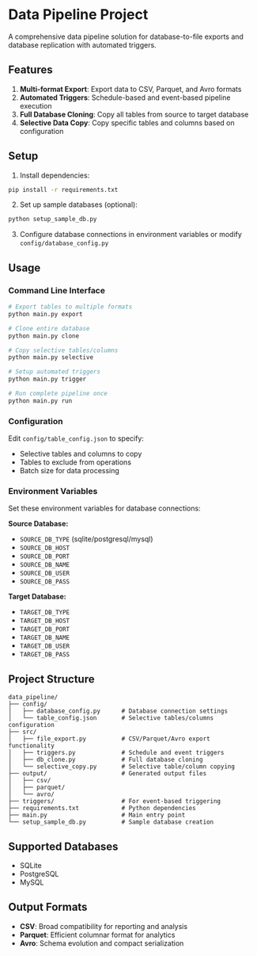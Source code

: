 # Data Pipeline Project

A comprehensive data pipeline solution for database-to-file exports and database replication with automated triggers.

## Features

1. **Multi-format Export**: Export data to CSV, Parquet, and Avro formats
2. **Automated Triggers**: Schedule-based and event-based pipeline execution
3. **Full Database Cloning**: Copy all tables from source to target database
4. **Selective Data Copy**: Copy specific tables and columns based on configuration

## Setup

1. Install dependencies:
```bash
pip install -r requirements.txt
```

2. Set up sample databases (optional):
```bash
python setup_sample_db.py
```

3. Configure database connections in environment variables or modify `config/database_config.py`

## Usage

### Command Line Interface

```bash
# Export tables to multiple formats
python main.py export

# Clone entire database
python main.py clone

# Copy selective tables/columns
python main.py selective

# Setup automated triggers
python main.py trigger

# Run complete pipeline once
python main.py run
```

### Configuration

Edit `config/table_config.json` to specify:
- Selective tables and columns to copy
- Tables to exclude from operations
- Batch size for data processing

### Environment Variables

Set these environment variables for database connections:

**Source Database:**
- `SOURCE_DB_TYPE` (sqlite/postgresql/mysql)
- `SOURCE_DB_HOST`
- `SOURCE_DB_PORT`
- `SOURCE_DB_NAME`
- `SOURCE_DB_USER`
- `SOURCE_DB_PASS`

**Target Database:**
- `TARGET_DB_TYPE`
- `TARGET_DB_HOST`
- `TARGET_DB_PORT`
- `TARGET_DB_NAME`
- `TARGET_DB_USER`
- `TARGET_DB_PASS`

## Project Structure

```
data_pipeline/
├── config/
│   ├── database_config.py      # Database connection settings
│   └── table_config.json       # Selective tables/columns configuration
├── src/
│   ├── file_export.py          # CSV/Parquet/Avro export functionality
│   ├── triggers.py             # Schedule and event triggers
│   ├── db_clone.py             # Full database cloning
│   └── selective_copy.py       # Selective table/column copying
├── output/                     # Generated output files
│   ├── csv/
│   ├── parquet/
│   └── avro/
├── triggers/                   # For event-based triggering
├── requirements.txt            # Python dependencies
├── main.py                     # Main entry point
└── setup_sample_db.py          # Sample database creation
```

## Supported Databases

- SQLite
- PostgreSQL
- MySQL

## Output Formats

- **CSV**: Broad compatibility for reporting and analysis
- **Parquet**: Efficient columnar format for analytics
- **Avro**: Schema evolution and compact serialization